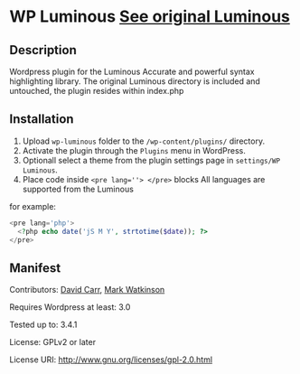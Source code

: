 WP Luminous [See original Luminous](https://github.com/markwatkinson/luminous)
======

Description
------
Wordpress plugin for the Luminous Accurate and powerful syntax highlighting library. The original Luminous directory is included and untouched, the plugin resides within index.php

Installation
------
1. Upload `wp-luminous` folder to the `/wp-content/plugins/` directory.
2. Activate the plugin through the `Plugins` menu in WordPress.
3. Optionall select a theme from the plugin settings page in `settings/WP Luminous`.
4. Place code inside ````<pre lang=''> </pre>```` blocks All languages are supported from the Luminous

for example:
````php
<pre lang='php'>
  <?php echo date('jS M Y', strtotime($date)); ?>
</pre>
````

Manifest
------
Contributors: [David Carr](https://github.com/daveismyname), [Mark Watkinson](https://github.com/markwatkinson/luminous)

Requires Wordpress at least: 3.0

Tested up to: 3.4.1

License: GPLv2 or later

License URI: http://www.gnu.org/licenses/gpl-2.0.html

